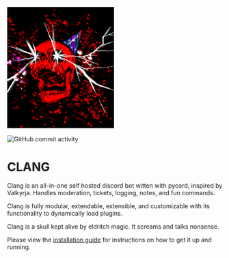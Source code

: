 <img src="Clang.png" width=250px> 

![GitHub commit activity](https://img.shields.io/github/commit-activity/m/maidnaut/clang?style=for-the-badge)

# CLANG

Clang is an all-in-one self hosted discord bot witten with pycord, inspired by Valkyrja. Handles moderation, tickets, logging, notes, and fun commands.

Clang is fully modular, extendable, extensible, and customizable with its functionality to dynamically load plugins.

Clang is a skull kept alive by eldritch magic. It screams and talks nonsense.

Please view the [installation guide](https://github.com/maidnaut/clang/wiki/Installation-Guide) for instructions on how to get it up and running.

